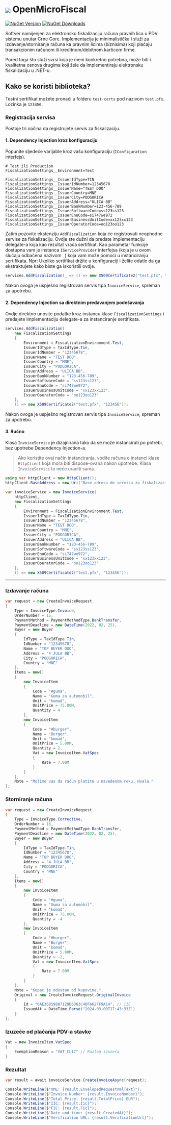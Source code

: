 # <img align="center" src="https://raw.githubusercontent.com/dalrankov/OpenMicroFiscal/master/icon.png"/> OpenMicroFiscal

<a href="https://www.nuget.org/packages/OpenMicroFiscal"><img alt="NuGet Version" src="https://img.shields.io/nuget/v/OpenMicroFiscal"></a>
<a href="https://www.nuget.org/packages/OpenMicroFiscal"><img alt="NuGet Downloads" src="https://img.shields.io/nuget/dt/OpenMicroFiscal"></a>

Softver namijenjen za elektronsku fiskalizaciju računa pravnih lica u PDV sistemu unutar Crne Gore.
Implementacija je minimalistička i služi za izdavanje/storniranje računa ka pravnim licima (biznisima) koji plaćaju transakcionim
računom ili kreditnom/debitnom karticom firme.

Pored toga što služi svrsi koja je meni konkretno potrebna, može biti i kvalitetna osnova drugima koji žele da
implementiraju elektronsku fiskalizaciju u .NET-u.

## Kako se koristi biblioteka?

Testni sertifikat možete pronaći u folderu `test-certs` pod nazivom `test.pfx`. Lozinka je `123456`.

### Registracija servisa

Postoje tri načina da registrujete servis za fiskalizaciju.

#### 1. Dependency Injection kroz konfiguraciju

Popunite sljedeće varijable kroz vašu konfiguraciju (`IConfiguration` interfejs).

````env
# Test ili Production
FiscalizationSettings__Environment=Test

FiscalizationSettings__IssuerIdType=TIN
FiscalizationSettings__IssuerIdNumber=12345678
FiscalizationSettings__IssuerName="TEST DOO"
FiscalizationSettings__IssuerCountry=MNE
FiscalizationSettings__IssuerCity=PODGORICA
FiscalizationSettings__IssuerAddress="ULICA BB"
FiscalizationSettings__IssuerBankNumber=123-456-789
FiscalizationSettings__IssuerSoftwareCode=ss123ss123
FiscalizationSettings__IssuerEnuCode=si747we972
FiscalizationSettings__IssuerBusinessUnitCode=xx123xx123
FiscalizationSettings__IssuerOperatorCode=oo123oo123
````

Zatim pozovite ekstenziju `AddFiscalization` koja će registrovati neophodne servise za fiskalizaciju. Ovdje ste dužni da
predate implementaciju delegate-a koja kao rezultat vraća sertifikat. Kao parametar funkcije dostupna vam je
instanca `IServiceProvider` interfejsa (koja je u ovom slučaju odbačena nazivom `_`) koja vam može pomoći u
instanciranju sertifikata. Npr: Ukoliko sertifikat držite u konfiguraciji i želite odatle da ga ekstraktujete kako biste
ga iskoristili ovdje.

````csharp
services.AddFiscalization(_ => () => new X509Certificate2("test.pfx", "123456"));
````

Nakon ovoga je uspješno registrovan servis tipa `InvoiceService`, spreman za upotrebu.

#### 2. Dependency Injection sa direktnim predavanjem podešavanja

Ovdje direktno unosite podatke kroz instancu klase `FiscalizationSettings` i predajete implementaciju delegate-a za
instanciranje sertifikata.

````csharp
services.AddFiscalization(
    new FiscalizationSettings
    {
        Environment = FiscalizationEnvironment.Test,
        IssuerIdType = TaxIdType.Tin,
        IssuerIdNumber = "12345678",
        IssuerName = "TEST DOO",
        IssuerCountry = "MNE",
        IssuerCity = "PODGORICA",
        IssuerAddress = "ULICA BB",
        IssuerBankNumber = "123-456-789",
        IssuerSoftwareCode = "ss123ss123",
        IssuerEnuCode = "si747we972",
        IssuerBusinessUnitCode = "xx123xx123",
        IssuerOperatorCode = "oo123oo123"
    }, 
    () => new X509Certificate2("test.pfx", "123456"));
````

Nakon ovoga je uspješno registrovan servis tipa `InvoiceService`, spreman za upotrebu.

#### 3. Ručno

Klasa `InvoiceService` je dizajnirana tako da se može instancirati po potrebi, bez upotrebe Dependency Injection-a.

> Ako koristite ovaj način instanciranja, vodite računa o instanci klase `HttpClient` koja mora biti dispose-ovana nakon
> upotrebe. Klasa `InvoiceService` to neće uraditi sama.

````csharp
using var httpClient = new HttpClient();
httpClient.BaseAddress = new Uri("Base adresa do servisa za fiskalizaciju");

var invoiceService = new InvoiceService(
    httpClient,
    new FiscalizationSettings
    {
        Environment = FiscalizationEnvironment.Test,
        IssuerIdType = TaxIdType.Tin,
        IssuerIdNumber = "12345678",
        IssuerName = "TEST DOO",
        IssuerCountry = "MNE",
        IssuerCity = "PODGORICA",
        IssuerAddress = "ULICA BB",
        IssuerBankNumber = "123-456-789",
        IssuerSoftwareCode = "ss123ss123",
        IssuerEnuCode = "si747we972",
        IssuerBusinessUnitCode = "xx123xx123",
        IssuerOperatorCode = "oo123oo123"
    },
    () => new X509Certificate2("test.pfx", "123456"));
````

----

### Izdavanje računa

````csharp
var request = new CreateInvoiceRequest
{
    Type = InvoiceType.Invoice,
    OrderNumber = 15,
    PaymentMethod = PaymentMethodType.BankTransfer,
    PaymentDeadline = new DateTime(2022, 02, 25),
    Buyer = new Buyer
    {
        IdType = TaxIdType.Tin,
        IdNumber = "12345678",
        Name = "TOP BUYER DOO",
        Address = "4 JULA BB",
        City = "PODGORICA",
        Country = "MNE"
    },
    Items = new[]
    {
        new InvoiceItem
        {
            Code = "#guma",
            Name = "Guma za automobil",
            Unit = "komad",
            UnitPrice = 75.00M,
            Quantity = 4
        },
        new InvoiceItem
        {
            Code = "#burger",
            Name = "Burger",
            Unit = "komad",
            UnitPrice = 5.00M,
            Quantity = 2,
            Vat = new InvoiceItem.VatSpec
            {
                Rate = 7.00M
            }
        }
    },
    Note = "Molimo vas da račun platite u navedenom roku. Hvala."
};
````

### Storniranje računa

````csharp
var request = new CreateInvoiceRequest
{
    Type = InvoiceType.Corrective,
    OrderNumber = 16,
    PaymentMethod = PaymentMethodType.BankTransfer,
    PaymentDeadline = new DateTime(2022, 02, 25),
    Buyer = new Buyer
    {
        IdType = TaxIdType.Tin,
        IdNumber = "12345678",
        Name = "TOP BUYER DOO",
        Address = "4 JULA BB",
        City = "PODGORICA",
        Country = "MNE"
    },
    Items = new[]
    {
        new InvoiceItem
        {
            Code = "#guma",
            Name = "Guma za automobil",
            Unit = "komad",
            UnitPrice = 75.00M,
            Quantity = -4
        },
        new InvoiceItem
        {
            Code = "#burger",
            Name = "Burger",
            Unit = "komad",
            UnitPrice = 5.00M,
            Quantity = -2,
            Vat = new InvoiceItem.VatSpec
            {
                Rate = 7.00M
            }
        }
    },
    Note = "Kupac je odustao od kupovine.",
    Original = new CreateInvoiceRequest.OriginalInvoice
    {
        Id = "0AE36859887129D6363C40F662FF9AE4", // IIC
        IssuedAt = DateTime.Parse("2024-03-09T17:43:33Z")
    }
};
````

### Izuzeće od plaćanja PDV-a stavke

````csharp
Vat = new InvoiceItem.VatSpec
{
    ExemptionReason = "VAT_CL17" // Razlog izuzeća
}
````

### Rezultat

````csharp
var result = await invoiceService.CreateInvoiceAsync(request);

Console.WriteLine($"XML: {result.EnvelopedRequestXmlText}");
Console.WriteLine($"Invoice Number: {result.InvoiceNumber}");
Console.WriteLine($"Total Price: {result.TotalPrice} EUR");
Console.WriteLine($"IIC: {result.Iic}");
Console.WriteLine($"FIC: {result.Fic}");
Console.WriteLine($"Date and time: {result.CreatedAt}");
Console.WriteLine($"Verification URL: {result.VerificationUrl}");
````